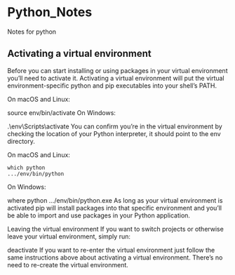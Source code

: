# Python_Notes
Notes for python

## Activating a virtual environment
Before you can start installing or using packages in your virtual environment you’ll need to activate it. Activating a virtual environment will put the virtual environment-specific python and pip executables into your shell’s PATH.

On macOS and Linux:

source env/bin/activate
On Windows:

.\env\Scripts\activate
You can confirm you’re in the virtual environment by checking the location of your Python interpreter, it should point to the env directory.

On macOS and Linux:

```
which python
.../env/bin/python
```
On Windows:

where python
.../env/bin/python.exe
As long as your virtual environment is activated pip will install packages into that specific environment and you’ll be able to import and use packages in your Python application.

Leaving the virtual environment
If you want to switch projects or otherwise leave your virtual environment, simply run:

deactivate
If you want to re-enter the virtual environment just follow the same instructions above about activating a virtual environment. There’s no need to re-create the virtual environment.
